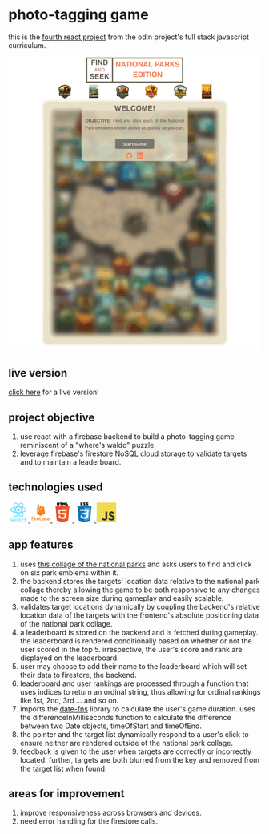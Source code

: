 # photo-tagging game

this is the [fourth react project](https://www.theodinproject.com/paths/full-stack-javascript/courses/javascript/lessons/where-s-waldo-a-photo-tagging-app) from the odin project's full stack javascript curriculum.

![gif demonstrating the app's gameplay](./demo-imgs/photo-tag-demo.gif)

## live version

[click here](https://jernestmyers.github.io/photo-tag-game/) for a live version!

## project objective

1. use react with a firebase backend to build a photo-tagging game reminiscent of a "where's waldo" puzzle.
2. leverage firebase's firestore NoSQL cloud storage to validate targets and to maintain a leaderboard.

## technologies used

<p align="left"> 
<a href="https://reactjs.org/" target="_blank"> <img src="https://raw.githubusercontent.com/devicons/devicon/master/icons/react/react-original-wordmark.svg" alt="react" width="40" height="40"/> </a>
<a href="https://firebase.google.com/" target="_blank"> <img src="https://raw.githubusercontent.com/devicons/devicon/master/icons/firebase/firebase-plain-wordmark.svg" alt="firebase" width="40" height="40"/> </a>
<a href="https://www.w3.org/html/" target="_blank"> <img src="https://raw.githubusercontent.com/devicons/devicon/master/icons/html5/html5-original-wordmark.svg" alt="html5" width="40" height="40"/> </a> 
<a href="https://www.w3schools.com/css/" target="_blank"> <img src="https://raw.githubusercontent.com/devicons/devicon/master/icons/css3/css3-original-wordmark.svg" alt="css3" width="40" height="40"/> </a>
<a href="https://developer.mozilla.org/en-US/docs/Web/JavaScript" target="_blank"> <img src="https://raw.githubusercontent.com/devicons/devicon/master/icons/javascript/javascript-original.svg" alt="javascript" width="40" height="40"/> </a>
</p>

## app features

1. uses [this collage of the national parks](https://www.andersondesigngroupstore.com/a/collections/61-american-national-parks/63-image-national-parks-collage-map/1861959974961) and asks users to find and click on six park emblems within it.
2. the backend stores the targets' location data relative to the national park collage thereby allowing the game to be both responsive to any changes made to the screen size during gameplay and easily scalable.
3. validates target locations dynamically by coupling the backend's relative location data of the targets with the frontend's absolute positioning data of the national park collage.
4. a leaderboard is stored on the backend and is fetched during gameplay. the leaderboard is rendered conditionally based on whether or not the user scored in the top 5. irrespective, the user's score and rank are displayed on the leaderboard.
5. user may choose to add their name to the leaderboard which will set their data to firestore, the backend.
6. leaderboard and user rankings are processed through a function that uses indices to return an ordinal string, thus allowing for ordinal rankings like 1st, 2nd, 3rd ... and so on.
7. imports the [date-fns](https://date-fns.org/) library to calculate the user's game duration. uses the differenceInMilliseconds function to calculate the difference between two Date objects, timeOfStart and timeOfEnd.
8. the pointer and the target list dynamically respond to a user's click to ensure neither are rendered outside of the national park collage.
9. feedback is given to the user when targets are correctly or incorrectly located. further, targets are both blurred from the key and removed from the target list when found.

## areas for improvement

1. improve responsiveness across browsers and devices.
2. need error handling for the firestore calls.
